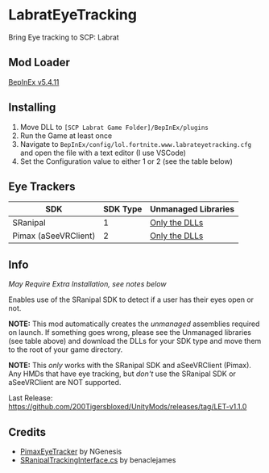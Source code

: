 # LabratEyeTracking

Bring Eye tracking to SCP: Labrat

## Mod Loader

[BepInEx v5.4.11](https://github.com/BepInEx/BepInEx/releases/tag/v5.4.11)

## Installing

1) Move DLL to `[SCP Labrat Game Folder]/BepInEx/plugins`
2) Run the Game at least once
3) Navigate to `BepInEx/config/lol.fortnite.www.labrateyetracking.cfg` and open the file with a text editor (I use VSCode)
4) Set the Configuration value to either 1 or 2 (see the table below)

## Eye Trackers

|SDK|SDK Type<int>|Unmanaged Libraries|
|---|---|---|
|SRanipal|1|[Only the DLLs](https://github.com/200Tigersbloxed/UnityMods/tree/main/LabratEyeTracking/LabratEyeTracking/SRanipal)|
|Pimax (aSeeVRClient)|2|[Only the DLLs](https://github.com/200Tigersbloxed/UnityMods/tree/main/LabratEyeTracking/LabratEyeTracking/PimaxEyeTracker)|

## Info

*May Require Extra Installation, see notes below*

Enables use of the SRanipal SDK to detect if a user has their eyes open or not.

**NOTE:** This mod automatically creates the *unmanaged* assemblies required on launch. If something goes wrong, please see the Unmanaged libraries (see table above) and download the DLLs for your SDK type and move them to the root of your game directory.

**NOTE:** This *only* works with the SRanipal SDK and aSeeVRClient (Pimax). Any HMDs that have eye tracking, but *don't* use the SRanipal SDK or aSeeVRClient are NOT supported.

Last Release: https://github.com/200Tigersbloxed/UnityMods/releases/tag/LET-v1.1.0
  
## Credits

+ [PimaxEyeTracker](https://github.com/NGenesis/PimaxEyeTracker) by NGenesis
+ [SRanipalTrackingInterface.cs](https://github.com/benaclejames/VRCFaceTracking/blob/master/VRCFaceTracking/SRanipalTrackingInterface.cs) by benaclejames
